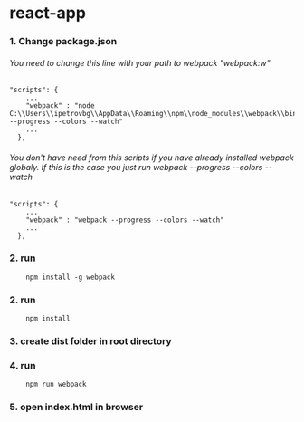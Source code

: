 # react-app
### 1. Change package.json
###### You need to change this line with your path to webpack "webpack:w"
```
"scripts": {
    ...
    "webpack" : "node C:\\Users\\ipetrovbg\\AppData\\Roaming\\npm\\node_modules\\webpack\\bin\\webpack.js --progress --colors --watch"
    ...
  },
```
###### You don't have need from this scripts if you have already installed webpack globaly. If this is the case you just run webpack --progress --colors --watch
```
"scripts": {
    ...
    "webpack" : "webpack --progress --colors --watch"
    ...
  },
```
### 2. run
```
    npm install -g webpack
```
### 2. run
```
    npm install
```
### 3. create dist folder in root directory
### 4. run
```
    npm run webpack
```
### 5. open index.html in browser
